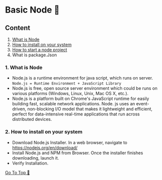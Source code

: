 # Basic Node 📘

## Content
1. [What is Node](https://github.com/ShyamGit01/CookBooks/blob/main/Node/BasicNode.md#1-what-is-node)
2. [How to install on your system](https://github.com/ShyamGit01/CookBooks/blob/main/Node/BasicNode.md#2-how-to-install-on-your-system)
3. [How to start a node project](https://github.com/ShyamGit01/CookBooks/blob/main/Node/BasicNode.md#3-how-to-start-a-node-project)
4. What is package.Json


### 1. What is Node
- Node.js is a runtime environment for java script, which runs on server. `Node.js = Runtime Environment + JavaScript Library`
- Node.js is free, open source server environment which could be runs on various platforms (Windows, Linux, Unix, Mac OS X, etc.). 
- Node.js is a platform built on Chrome's JavaScript runtime for easily building fast, scalable network applications. Node. js uses an event-driven, non-blocking I/O model that makes it lightweight and efficient, perfect for data-intensive real-time applications that run across distributed devices.


### 2. How to install on your system
- Download Node.js Installer. In a web browser, navigate to https://nodejs.org/en/download/
- Install Node.js and NPM from Browser. Once the installer finishes downloading, launch it.
- Verify Installation.
  



[Go To Top 🔼](https://github.com/ShyamGit01/CookBooks/blob/main/Node/BasicNode.md#content)
